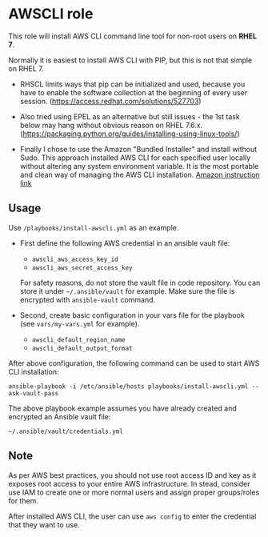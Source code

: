AWSCLI role
===========

This role will install AWS CLI command line tool for non-root users on __RHEL 7__.

Normally it is easiest to install AWS CLI with PIP, but this is not that simple on RHEL 7.

* RHSCL limits ways that pip can be initialized and used, because you have to enable the software collection at the beginning of every user session. (https://access.redhat.com/solutions/527703)

* Also tried using EPEL as an alternative but still issues - the 1st task below may hang without obvious reason on RHEL 7.6.x. (https://packaging.python.org/guides/installing-using-linux-tools/)
 
* Finally I chose to use the Amazon "Bundled Installer" and install without Sudo. This approach installed AWS CLI for each specified user locally without altering any system environment variable. 
It is the most portable and clean way of managing the AWS CLI installation.
[Amazon instruction link](https://docs.aws.amazon.com/cli/latest/userguide/install-bundle.html)

## Usage

Use `/playbooks/install-awscli.yml` as an example. 

* First define the following AWS credential in an ansible vault file: 

    * `awscli_aws_access_key_id`
    * `awscli_aws_secret_access_key`

    For safety reasons, do not store the vault file in code repository. You can store it under `~/.ansible/vault` for example. Make sure the file is encrypted with `ansible-vault` command.

* Second, create basic configuration in your vars file for the playbook (see `vars/my-vars.yml` for example).

    * `awscli_default_region_name`
    * `awscli_default_output_format`

After above configuration, the following command can be used to start AWS CLI installation: 

`ansible-playbook -i /etc/ansible/hosts playbooks/install-awscli.yml --ask-vault-pass`

The above playbook example assumes you have already created and encrypted an Ansible vault file: 

`~/.ansible/vault/credentials.yml`


## Note

As per AWS best practices, you should not use root access ID and key as it exposes root access to your entire AWS infrastructure. In stead, consider use IAM to create one or more normal users and assign proper groups/roles for them. 

After installed AWS CLI, the user can use `aws config` to enter the credential that they want to use. 


